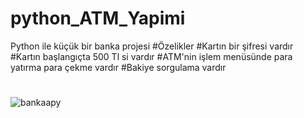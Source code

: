 # python_ATM_Yapimi
Python ile küçük bir banka projesi
#Özelikler
#Kartın bir şifresi vardır
#Kartın başlangıçta 500 Tl si vardır
#ATM'nin işlem menüsünde para yatırma para çekme vardır
#Bakiye sorgulama vardır
#
![bankaapy](https://github.com/azatdicle/python_ATM_Yapimi/assets/75863129/03d029c6-a099-4f0d-9d2d-c936ea678453)
